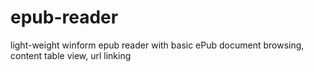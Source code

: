 # epub-reader
light-weight winform epub reader with basic ePub document browsing, content table view, url linking  


